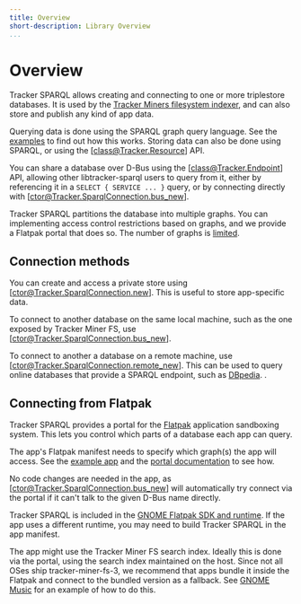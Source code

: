 ```yaml
---
title: Overview
short-description: Library Overview
...
```


# Overview

Tracker SPARQL allows creating and connecting to one or more
triplestore databases. It is used by the
[Tracker Miners filesystem indexer](https://gitlab.gnome.org/GNOME/tracker-miners/),
and can also store and publish any kind of app data.

Querying data is done using the SPARQL graph query language. See the
[examples](examples.html) to find out how this works.
Storing data can also be done using SPARQL, or using the [class@Tracker.Resource]
API.

You can share a database over D-Bus using the [class@Tracker.Endpoint] API,
allowing other libtracker-sparql users to query from it, either
by referencing it in a `SELECT { SERVICE ... }` query, or by connecting
directly with [ctor@Tracker.SparqlConnection.bus_new].

Tracker SPARQL partitions the database into multiple graphs.
You can implementing access control restrictions based on
graphs, and we provide a Flatpak portal that does so.
The number of graphs is [limited](limits.html).

## Connection methods

You can create and access a private store using
[ctor@Tracker.SparqlConnection.new]. This is useful to store
app-specific data.

To connect to another database on the same local machine, such as the
one exposed by Tracker Miner FS, use [ctor@Tracker.SparqlConnection.bus_new].

To connect to another a database on a remote machine, use
[ctor@Tracker.SparqlConnection.remote_new]. This can be used to query online
databases that provide a SPARQL endpoint, such as [DBpedia](https://wiki.dbpedia.org/about).
        .
## Connecting from Flatpak

Tracker SPARQL provides a portal for the [Flatpak](https://flatpak.org/)
application sandboxing system. This lets you control which parts of a
database each app can query.

The app's Flatpak manifest needs to specify which graph(s) the app will
access. See the [example app](https://gitlab.gnome.org/GNOME/tracker/-/blob/master/examples/flatpak/org.example.TrackerSandbox.json)
and the [portal documentation](https://gnome.pages.gitlab.gnome.org/tracker/docs/commandline/#tracker-xdg-portal-3) to see how.

No code changes are needed in the app, as [ctor@Tracker.SparqlConnection.bus_new]
will automatically try connect via the portal if it can't talk to the
given D-Bus name directly.

Tracker SPARQL is included in the
[GNOME Flatpak SDK and runtime](https://docs.flatpak.org/en/latest/available-runtimes.html#gnome).
If the app uses a different runtime, you may need to build Tracker
SPARQL in the app manifest.

The app might use the Tracker Miner FS search index. Ideally this is done via the portal,
using the search index maintained on the host. Since not all OSes ship tracker-miner-fs-3,
we recommend that apps bundle it inside the Flatpak and connect to the bundled version as
a fallback. See [GNOME Music](https://gitlab.gnome.org/GNOME/gnome-music/)
for an example of how to do this.
